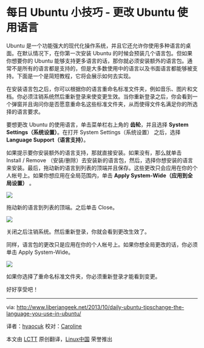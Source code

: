 每日 Ubuntu 小技巧 - 更改 Ubuntu 使用语言
================================================================================
Ubuntu 是一个功能强大的现代化操作系统，并且它还允许你使用多种语言的桌面。在默认情况下，在你第一次安装 Ubuntu 的时候会预装几个语言包。但如果你想要你的 Ubuntu 能够支持更多语言的话，那你就必须安装额外的语言包。通常不是所有的语言都是支持的，但是大多数使用中的语言以及书面语言都能够被支持。下面是一个是简短教程，它将会展示如何去实现。

在安装语言包之后，你可以根据你的语言重命名标准文件夹，例如音乐、图片和文档。你必须注销系统然后重新登录来使变更生效。当你重新登录之后，你会看到一个弹窗并且询问你是否愿意重命名这些标准文件夹，从而使得文件名满足你的所选择的语言要求。

要想更改 Ubuntu 的使用语言，单击菜单栏右上角的 **齿轮**，并且选择 **System Settings（系统设置）**。在打开 System Settings（系统设置） 之后，选择 **Language Support（语言支持）**。

如果提示要你安装额外的语言支持，那就直接安装。如果没有，那么就单击 Install / Remove （安装/删除）去安装新的语言包，然后，选择你想安装的语言来安装。最后，拖动新的语言到列表的顶端并且保存。这些更改只会应用在你的个人帐号上。如果你想应用在全局范围内，单击 **Apply System-Wide（应用到全局设置）** 。

![](http://www.liberiangeek.net/wp-content/uploads/2013/10/language-ubuntu.png)

拖动新的语言到列表的顶端。之后单击 Close。

![](http://www.liberiangeek.net/wp-content/uploads/2013/10/language-ubuntu-1.png)

关闭之后注销系统。然后重新登录，你就会看到更改生效了。

同样，语言包的更改只是应用在你的个人帐号上。如果你想全局更改的话，你必须单击 Apply System-Wide。

![](http://www.liberiangeek.net/wp-content/uploads/2013/10/language-ubuntu-2.png)

如果你选择了重命名标准文件夹，你必须重新登录才能看到变更。

好好享受吧！ 

--------------------------------------------------------------------------------

via: http://www.liberiangeek.net/2013/10/daily-ubuntu-tipschange-the-language-you-use-in-ubuntu/

译者：[hyaocuk](https://github.com/hyaocuk) 校对：[Caroline](https://github.com/carolinewuyan)

本文由 [LCTT](https://github.com/LCTT/TranslateProject) 原创翻译，[Linux中国](http://linux.cn/) 荣誉推出
